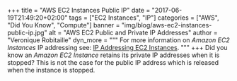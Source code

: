 +++
title = "AWS EC2 Instances Public IP"
date = "2017-06-19T21:49:20+02:00"
tags = ["EC2 Instances", "IP"]
categories = ["AWS", "Did You Know", "Compute"]
banner = "img/blog/aws-ec2-instances-public-ip.jpg"
alt = "AWS EC2 Public and Private IP Addresses"
author = "Veronique Robitaille"
dyn_more = """
For more information on <i>Amazon EC2 Instances</i> IP addressing see: <a href="http://docs.aws.amazon.com/AWSEC2/latest/UserGuide/Stop_Start.html" target="_blank">IP Addressing EC2 Instances</a>.
"""
+++
Did you know an <i>Amazon EC2 Instance</i> retains its private IP addresses when it is stopped?  This is not the case for the public IP address which is released when the instance is stopped.
